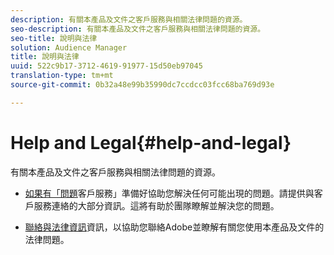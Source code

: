 ```yaml
---
description: 有關本產品及文件之客戶服務與相關法律問題的資源。
seo-description: 有關本產品及文件之客戶服務與相關法律問題的資源。
seo-title: 說明與法律
solution: Audience Manager
title: 說明與法律
uuid: 522c9b17-3712-4619-91977-15d50eb97045
translation-type: tm+mt
source-git-commit: 0b32a48e99b35990dc7ccdcc03fcc68ba769d93e

---
```



# Help and Legal{#help-and-legal}

有關本產品及文件之客戶服務與相關法律問題的資源。

* [如果有「問題](/help/using/help-legal/help-problem.md)客戶服務」準備好協助您解決任何可能出現的問題。請提供與客戶服務連絡的大部分資訊。這將有助於團隊瞭解並解決您的問題。


* [聯絡與法律資訊](/help/using/help-legal/help-legal-contact.md)資訊，以協助您聯絡Adobe並瞭解有關您使用本產品及文件的法律問題。
